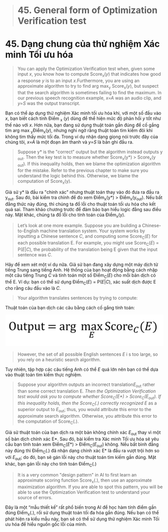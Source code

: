 > # 45. General form of Optimization Verification test

 # 45. Dạng chung của thử nghiệm Xác minh Tối ưu hóa


> You can apply the Optimization Verification test when, given some input ​*x​*, you know how to compute Score​<sub>x</sub>​(*y​*) that indicates how good a response ​*y​* is to an input ​*x*.​ Furthermore, you are using an approximate algorithm to try to find arg max​<sub>y</sub>​ Score​<sub>x</sub>​(*y​*), but suspect that the search algorithm is sometimes failing to find the maximum. In our previous speech recognition example, ​*x=A​* was an audio clip, and ​*y=S​* was the output transcript.

Bạn có thể áp dụng thử nghiệm Xác minh tối ưu hóa khi, với một số đầu vào *x*, bạn biết cách tính Điểm <sub>x</sub> (*y*) dùng để thể hiện mức độ phản hồi *y* tốt như thế nào với *x*. Hơn nữa, bạn đang sử dụng thuật toán gần đúng để cố gắng tìm arg max <sub>y</sub>Điểm<sub>x</sub>(*y*), nhưng nghi ngờ rằng thuật toán tìm kiếm đôi khi không tìm thấy mức tối đa. Trong ví dụ nhận dạng giọng nói trước đây của chúng tôi, *x=A* là một đoạn âm thanh và *y=S* là bản ghi đầu ra.


> Suppose y* is the "correct" output but the algorithm instead outputs y​<sub>out</sub>​. Then the key test is to measure whether Score​<sub>x</sub>​(y*) > Score​<sub>x</sub>​(y​<sub>out</sub>). If this inequality holds, then we blame the optimization algorithm for the mistake. Refer to the previous chapter to make sure you understand the logic behind this. Otherwise, we blame the computation of Score​<sub>x</sub>​(y).

Giả sử y* là đầu ra "chính xác" nhưng thuật toán thay vào đó đưa ra đầu ra y<sub>out</sub>. Sau đó, bài kiểm tra chính để đo xem Điểm<sub>x</sub>(y*) > Điểm<sub>x</sub>(y<sub>out</sub>). Nếu bất đẳng thức này đúng, thì chúng ta đổ lỗi cho thuật toán tối ưu hóa cho kết quả sai. Tham khảo chương trước để đảm bảo bạn hiểu logic đằng sau điều này. Mặt khác, chúng ta đổ lỗi cho tính toán của Điểm<sub>x</sub>(y).

> Let’s look at one more example. Suppose you are building a Chinese-to-English machine translation system. Your system works by inputting a Chinese sentence ​*C*,​ and computing some Score​<sub>C</sub>​(​*E*)​ for each possible translation ​E.​ For example, you might use Score​<sub>C</sub>​(​*E*)​ = P(*E*|*C*), the probability of the translation being E given that the input sentence was ​*C*.

Hãy để xem xét một ví dụ nữa. Giả sử bạn đang xây dựng một máy dịch từ tiếng Trung sang tiếng Anh. Hệ thống của bạn hoạt động bằng cách nhập một câu tiếng Trung *C* và tính toán một số Điểm<sub>C</sub>(*E*) cho mỗi bản dịch có thể E. Ví dụ: bạn có thể sử dụng Điểm<sub>C</sub>(*E*) = P(*E*|*C*), xác suất dịch được E cho rằng câu đầu vào là *C*.

> Your algorithm translates sentences by trying to compute:

Thuật toán của bạn dịch các câu bằng cách cố gắng tính toán:

![img](../imgs/C45_01.png)

> However, the set of all possible English sentences ​*E* i​ s too large, so you rely on a heuristic search algorithm.

Tuy nhiên, tập hợp các câu tiếng Anh có thể *E* quá lớn nên bạn có thể dựa vào thuật toán tìm kiếm thực nghiệm.

> Suppose your algorithm outputs an incorrect translation ​*E​*<sub>out</sub>​ rather than some correct translation ​E​*. Then the Optimization Verification test would ask you to compute whether Score​<sub>C</sub>​(*E**) > Score​<sub>C</sub>​(*E*<sub>out</sub>). If this inequality holds, then the Score​<sub>C</sub>​(.) correctly recognized E* as a superior output to *E​*<sub>out</sub>​; thus, you would attribute this error to the approximate search algorithm. Otherwise, you attribute this error to the computation of Score​<sub>C</sub>​(.).

Giả sử thuật toán của bạn dịch ra một bản không chính xác *E*<sub>out</sub> thay vì một số bản dịch chính xác E*. Sau đó, bài kiểm tra Xác minh Tối ưu hóa sẽ yêu cầu bạn tính toán xem Điểm<sub>C</sub>(*E**) > Điểm<sub>C</sub>(*E*<sub>out</sub>) không. Nếu bất bình đẳng này đúng thì Điểm<sub>C</sub>(.) đã nhận dạng chính xác E* là đầu ra vượt trội hơn so với *E*<sub>out</sub>; do đó, bạn sẽ gán lỗi này cho thuật toán tìm kiếm gần đúng. Mặt khác, bạn gán lỗi này cho tính toán Điểm<sub>C</sub>(.)

> It is a very common "design pattern" in AI to first learn an approximate scoring function Score​<sub>x</sub>​(.), then use an approximate maximization algorithm. If you are able to spot this pattern, you will be able to use the Optimization Verification test to understand your source of errors.

Đây là một “mẫu thiết kế” rất phổ biến trong AI để học hàm tính điểm gần đúng Điểm<sub>x</sub>(.), rồi sử dụng thuật toán tối đa hóa gần đúng. Nếu bạn có thể phát hiện ra kiểu mẫu này, bạn sẽ có thể sử dụng thử nghiệm Xác minh Tối ưu hóa để hiểu nguồn gốc lỗi của mình.
